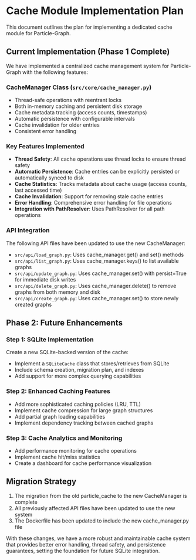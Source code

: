 # Cache Module Implementation Plan

This document outlines the plan for implementing a dedicated cache module for Particle-Graph.

## Current Implementation (Phase 1 Complete)

We have implemented a centralized cache management system for Particle-Graph with the following features:

### CacheManager Class (`src/core/cache_manager.py`)

- Thread-safe operations with reentrant locks
- Both in-memory caching and persistent disk storage
- Cache metadata tracking (access counts, timestamps)
- Automatic persistence with configurable intervals
- Cache invalidation for older entries
- Consistent error handling

### Key Features Implemented

- **Thread Safety**: All cache operations use thread locks to ensure thread safety
- **Automatic Persistence**: Cache entries can be explicitly persisted or automatically synced to disk
- **Cache Statistics**: Tracks metadata about cache usage (access counts, last accessed time)
- **Cache Invalidation**: Support for removing stale cache entries
- **Error Handling**: Comprehensive error handling for file operations
- **Integration with PathResolver**: Uses PathResolver for all path operations

### API Integration

The following API files have been updated to use the new CacheManager:

- `src/api/load_graph.py`: Uses cache_manager.get() and set() methods
- `src/api/list_graph.py`: Uses cache_manager.keys() to list available graphs
- `src/api/update_graph.py`: Uses cache_manager.set() with persist=True for immediate disk writes
- `src/api/delete_graph.py`: Uses cache_manager.delete() to remove graphs from both memory and disk
- `src/api/create_graph.py`: Uses cache_manager.set() to store newly created graphs

## Phase 2: Future Enhancements

### Step 1: SQLite Implementation

Create a new SQLite-backed version of the cache:
- Implement a `SQLiteCache` class that stores/retrieves from SQLite
- Include schema creation, migration plan, and indexes
- Add support for more complex querying capabilities

### Step 2: Enhanced Caching Features

- Add more sophisticated caching policies (LRU, TTL)
- Implement cache compression for large graph structures
- Add partial graph loading capabilities
- Implement dependency tracking between cached graphs

### Step 3: Cache Analytics and Monitoring

- Add performance monitoring for cache operations
- Implement cache hit/miss statistics
- Create a dashboard for cache performance visualization

## Migration Strategy

1. The migration from the old particle_cache to the new CacheManager is complete
2. All previously affected API files have been updated to use the new system
3. The Dockerfile has been updated to include the new cache_manager.py file

With these changes, we have a more robust and maintainable cache system that provides better error handling, thread safety, and persistence guarantees, setting the foundation for future SQLite integration.
